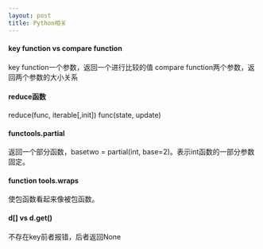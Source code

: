 ```yaml
---
layout: post
title: Python相关
---
```


#### key function vs compare function
key function一个参数，返回一个进行比较的值
compare function两个参数，返回两个参数的大小关系

#### reduce函数
reduce(func, iterable[,init])
func(state, update)

#### functools.partial
返回一个部分函数，basetwo = partial(int, base=2)。表示int函数的一部分参数固定。

#### function tools.wraps
使包函数看起来像被包函数。

#### d[] vs d.get()
不存在key前者报错，后者返回None
